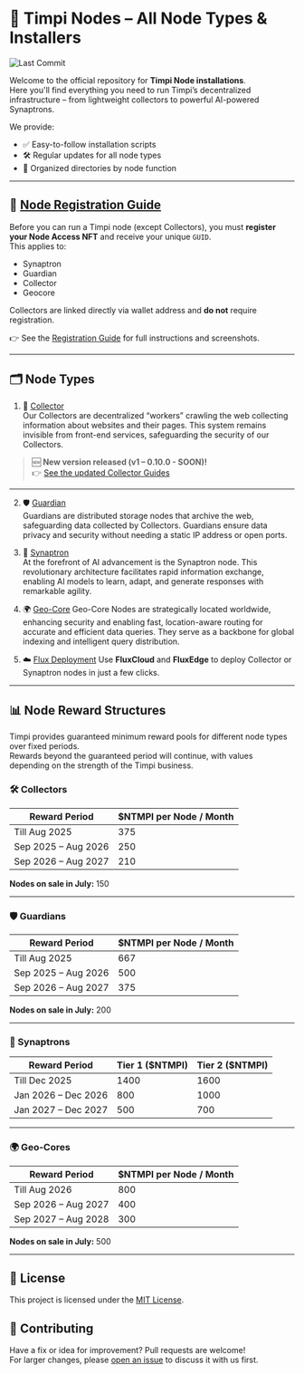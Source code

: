 # 🧠 Timpi Nodes – All Node Types & Installers

![Last Commit](https://img.shields.io/github/last-commit/Timpi-official/Nodes)

Welcome to the official repository for **Timpi Node installations**.  
Here you'll find everything you need to run Timpi’s decentralized infrastructure – from lightweight collectors to powerful AI-powered Synaptrons.

We provide:
- ✅ Easy-to-follow installation scripts  
- 🛠️ Regular updates for all node types  
- 📁 Organized directories by node function

---

## 📝 [Node Registration Guide](https://github.com/Timpi-official/Nodes/blob/main/Registration/RegisterNodes.md)

Before you can run a Timpi node (except Collectors), you must **register your Node Access NFT** and receive your unique `GUID`.  
This applies to:
- Synaptron
- Guardian
- Collector
- Geocore

Collectors are linked directly via wallet address and **do not** require registration.

👉 See the [Registration Guide](https://github.com/Timpi-official/Nodes/blob/main/Registration/RegisterNodes.md) for full instructions and screenshots.

---

## 🗂 Node Types

1. 🔄 [Collector](https://github.com/Timpi-official/Nodes/tree/main/Collector)  
   Our Collectors are decentralized “workers” crawling the web collecting information about websites and their pages. This system remains invisible from front-end services, safeguarding the security of our Collectors.
> 🆕 **New version released (v1 – 0.10.0 - SOON)!**  
> 👉 [See the updated Collector Guides](https://github.com/Timpi-official/Nodes/blob/main/Collector/README2.md)

---

2. 🛡️ [Guardian](https://github.com/Timpi-official/Nodes/tree/main/Guardian)  
   Guardians are distributed storage nodes that archive the web, safeguarding data collected by Collectors. Guardians ensure data privacy and security without needing a static IP address or open ports.

3. 🧬 [Synaptron](https://github.com/Timpi-official/Nodes/tree/main/Synaptron)  
   At the forefront of AI advancement is the Synaptron node. This revolutionary architecture facilitates rapid information exchange, enabling AI models to learn, adapt, and generate responses with remarkable agility.

4. 🌍 [Geo-Core](https://github.com/Timpi-official/Nodes/blob/main/Geocore/README.md)
Geo-Core Nodes are strategically located worldwide, enhancing security and enabling fast, location-aware routing for accurate and efficient data queries. They serve as a backbone for global indexing and intelligent query distribution.

5. ☁️ [Flux Deployment](https://github.com/Timpi-official/Nodes/blob/main/FluxDeployment/README.md)
   Use **FluxCloud** and **FluxEdge** to deploy Collector or Synaptron nodes in just a few clicks.
---

## 📊 Node Reward Structures

Timpi provides guaranteed minimum reward pools for different node types over fixed periods.  
Rewards beyond the guaranteed period will continue, with values depending on the strength of the Timpi business.

### 🛠️ Collectors
| Reward Period                     | $NTMPI per Node / Month |
|----------------------------------|--------------------------|
| Till Aug 2025                     | 375                      |
| Sep 2025 – Aug 2026               | 250                      |
| Sep 2026 – Aug 2027               | 210                      |

**Nodes on sale in July:** 150

---

### 🛡️ Guardians
| Reward Period                     | $NTMPI per Node / Month |
|----------------------------------|--------------------------|
| Till Aug 2025                     | 667                      |
| Sep 2025 – Aug 2026               | 500                      |
| Sep 2026 – Aug 2027               | 375                      |

**Nodes on sale in July:** 200

---

### 🧠 Synaptrons
| Reward Period                     | Tier 1 ($NTMPI) | Tier 2 ($NTMPI) |
|----------------------------------|----------------|----------------|
| Till Dec 2025                     | 1400           | 1600           |
| Jan 2026 – Dec 2026               | 800            | 1000           |
| Jan 2027 – Dec 2027               | 500            | 700            |

---

### 🌍 Geo-Cores
| Reward Period                     | $NTMPI per Node / Month |
|----------------------------------|--------------------------|
| Till Aug 2026                     | 800                      |
| Sep 2026 – Aug 2027               | 400                      |
| Sep 2027 – Aug 2028               | 300                      |

**Nodes on sale in July:** 500

---


## 📜 License

This project is licensed under the [MIT License](LICENSE).

## 🤝 Contributing

Have a fix or idea for improvement? Pull requests are welcome!  
For larger changes, please [open an issue](https://discord.com/channels/946982023245992006/1179427377844068493) to discuss it with us first.
